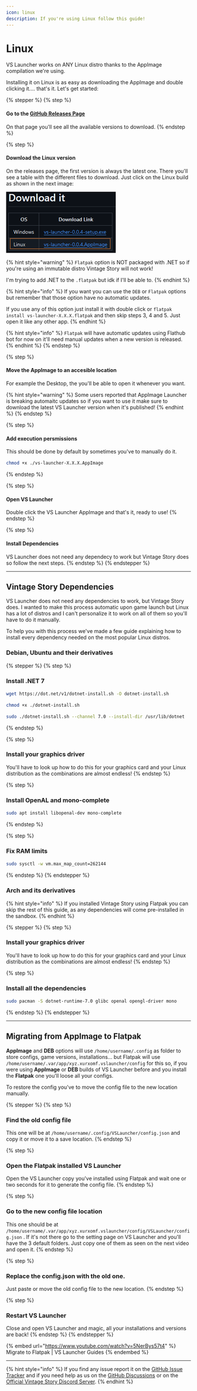 ```yaml
---
icon: linux
description: If you're using Linux follow this guide!
---
```


# Linux

VS Launcher works on ANY Linux distro thanks to the AppImage compilation we're using.

Installing it on Linux is as easy as downloading the AppImage and double clicking it.... that's it. Let's get started:

{% stepper %}
{% step %}
#### Go to the [GitHub Releases Page](https://github.com/XurxoMF/vs-launcher/releases)

On that page you'll see all the available versions to download.
{% endstep %}

{% step %}
#### Download the Linux version

On the releases page, the first version is always the latest one. There you'll see a table with the different files to download. Just click on the Linux build as shown in the next image:

<div align="left"><img src="../../.gitbook/assets/imagen (1).png" alt=""></div>

{% hint style="warning" %}
`Flatpak` option is NOT packaged with .NET so if you're using an immutable distro Vintage Story will not work!

I'm trying to add .NET to the `.flatpak` but idk if I'll be able to.
{% endhint %}

{% hint style="info" %}
If you want you can use the `DEB` or `Flatpak` options but remember that those option have no automatic updates.

If you use any of this option just install it with double click or `flatpak install vs-launcher-X.X.X.flatpak` and then skip steps 3, 4 and 5. Just open it like any other app.
{% endhint %}

{% hint style="info" %}
`Flatpak` will have automatic updates using Flathub bot for now on it'll need manual updates when a new version is released.
{% endhint %}
{% endstep %}

{% step %}
#### Move the AppImage to an accesible location

For example the Desktop, the you'll be able to open it whenever you want.

{% hint style="warning" %}
Some users reported that AppImage Launcher is breaking automaitc updates so if you want to use it make sure to download the latest VS Launcher version when it's published!
{% endhint %}
{% endstep %}

{% step %}
#### Add execution persmissions

This should be done by default by sometimes you've to manually do it.

```sh
chmod +x ./vs-launcher-X.X.X.AppImage
```
{% endstep %}

{% step %}
#### Open VS Launcher

Double click the VS Launcher AppImage and that's it, ready to use!
{% endstep %}

{% step %}
#### Install Dependencies

VS Launcher does not need any dependecy to work but Vintage Story does so follow the next steps.
{% endstep %}
{% endstepper %}

***

## Vintage Story Dependencies

VS Launcher does not need any dependencies to work, but Vintage Story does. I wanted to make this process automatic upon game launch but Linux has a lot of distros and I can't personalize it to work on all of them so you'll have to do it manually.

To help you with this process we've made a few guide explaining how to install every dependency needed on the most popular Linux distros.

### Debian, Ubuntu and their derivatives

{% stepper %}
{% step %}
### Install .NET 7

```sh
wget https://dot.net/v1/dotnet-install.sh -O dotnet-install.sh
```

```sh
chmod +x ./dotnet-install.sh
```

```sh
sudo ./dotnet-install.sh --channel 7.0 --install-dir /usr/lib/dotnet
```
{% endstep %}

{% step %}
### Install your graphics driver

You'll have to look up how to do this for your graphics card and your Linux distribution as the combinations are almost endless!
{% endstep %}

{% step %}
### Install OpenAL and mono-complete

```sh
sudo apt install libopenal-dev mono-complete
```
{% endstep %}

{% step %}
### Fix RAM limits

```sh
sudo sysctl -w vm.max_map_count=262144
```
{% endstep %}
{% endstepper %}

### Arch and its derivatives

{% hint style="info" %}
If you installed Vintage Story using Flatpak you can skip the rest of this guide, as any dependencies will come pre-installed in the sandbox.
{% endhint %}

{% stepper %}
{% step %}
### Install your graphics driver

You'll have to look up how to do this for your graphics card and your Linux distribution as the combinations are almost endless!
{% endstep %}

{% step %}
### Install all the dependencies

```sh
sudo pacman -S dotnet-runtime-7.0 glibc openal opengl-driver mono
```
{% endstep %}
{% endstepper %}

***

## Migrating from AppImage to Flatpak

**AppImage** and **DEB** options will use `/home/username/.config` as folder to store configs, game versions, installations... but Flatpak will use `/home/username/.var/app/xyz.xurxomf.vslauncher/config` for this so, if you were using **AppImage** or **DEB** builds of VS Launcher before and you install the **Flatpak** one you'll loose all your configs.

To restore the config you've to move the config file to the new location manually.

{% stepper %}
{% step %}
### Find the old config file

This one will be at `/home/username/.config/VSLauncher/config.json` and copy it or move it to a save location.
{% endstep %}

{% step %}
### Open the Flatpak installed VS Launcher

Open the VS Launcher copy you've installed using Flatpak and wait one or two seconds for it to generate the config file.
{% endstep %}

{% step %}
### Go to the new config file location

This one should be at `/home/username/.var/app/xyz.xurxomf.vslauncher/config/VSLauncher/config.json` . If it's not there go to the setting page on VS Launcher and you'll have the 3 default folders. Just copy one of them as seen on the next video and open it.
{% endstep %}

{% step %}
### Replace the config.json with the old one.

Just paste or move the old config file to the new location.
{% endstep %}

{% step %}
### Restart VS Launcher

Close and open VS Launcher and magic, all your installations and versions are back!
{% endstep %}
{% endstepper %}

{% embed url="https://www.youtube.com/watch?v=5NerBys57t4" %}
Migrate to Flatpak | VS Launcher Guides
{% endembed %}

***

{% hint style="info" %}
If you find any issue report it on the [GitHub Issue Tracker](https://github.com/XurxoMF/vs-launcher/issues) and if you need help as us on the [GitHub Discussions](https://github.com/XurxoMF/vs-launcher/discussions) or on the [Official Vintage Story Discord Server](https://discord.com/channels/302152934249070593/1314991001571557488).
{% endhint %}
